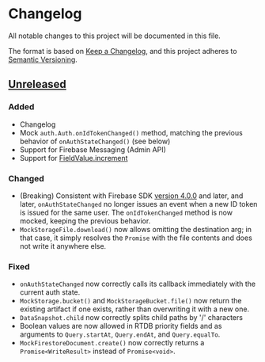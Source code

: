 # Changelog
All notable changes to this project will be documented in this file.

The format is based on [Keep a Changelog](https://keepachangelog.com/en/1.0.0/),
and this project adheres to [Semantic Versioning](https://semver.org/spec/v2.0.0.html).

## [Unreleased]
### Added
- Changelog
- Mock `auth.Auth.onIdTokenChanged()` method, matching the previous
  behavior of `onAuthStateChanged()` (see below)
- Support for Firebase Messaging (Admin API)
- Support for [FieldValue.increment](https://firebase.google.com/docs/reference/js/firebase.firestore.FieldValue#increment)

### Changed
- (Breaking) Consistent with Firebase SDK [version 4.0.0](https://firebase.google.com/support/release-notes/js#version_500_-_may_8_2018) and later,
  and later, `onAuthStateChanged` no longer issues an event when a new
  ID token is issued for the same user. The `onIdTokenChanged` method is
  now mocked, keeping the previous behavior.
- `MockStorageFile.download()` now allows omitting the destination arg;
  in that case, it simply resolves the `Promise` with the file contents
  and does not write it anywhere else.

### Fixed
- `onAuthStateChanged` now correctly calls its callback immediately with
  the current auth state.  
- `MockStorage.bucket()` and `MockStorageBucket.file()` now return the
  existing artifact if one exists, rather than overwriting it with a new
  one.
- `DataSnapshot.child` now correctly splits child paths by '/'
  characters
- Boolean values are now allowed in RTDB priority fields and as
  arguments to `Query.startAt`, `Query.endAt`, and `Query.equalTo`.
- `MockFirestoreDocument.create()` now correctly returns a
  `Promise<WriteResult>` instead of `Promise<void>`.


[Unreleased]: https://github.com/dmurvihill/firebase-mock/compare/v2.2.10...HEAD
